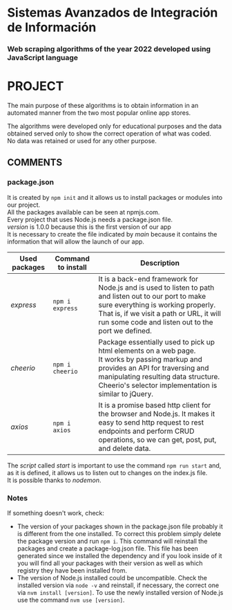 # Sistemas Avanzados de Integración de Información
### Web scraping algorithms of the year 2022 developed using JavaScript language
# PROJECT
The main purpose of these algorithms is to obtain information in an automated manner from the two most popular online app stores.<br/>

The algorithms were developed only for educational purposes and the data obtained served only to show the correct operation of what was coded.<br/>
No data was retained or used for any other purpose.

## COMMENTS
### package.json
It is created by `npm init` and it allows us to install packages or modules into our project.<br/>
All the packages available can be seen at npmjs.com.<br/>
Every project that uses Node.js needs a package.json file.<br/>
*version* is 1.0.0 because this is the first version of our app<br/>
It is necessary to create the file indicated by *main* because it contains the information that will allow the launch of our app.<br/>

| Used packages | Command to install | Description |
|---------------|--------------------|-------------|
| *express*     | `npm i express`    | It is a back-end framework for Node.js and is used to listen to path and listen out to our port to make sure everything is working properly.<br/>That is, if we visit a path or URL, it will run some code and listen out to the port we defined.|
| *cheerio*     | `npm i cheerio`    | Package essentially used to pick up html elements on a web page.<br/>It works by passing markup and provides an API for traversing and manipulating resulting data structure.<br/>Cheerio's selector implementation is similar to jQuery. |
| *axios*       | `npm i axios`      | It is a promise based http client for the browser and Node.js. It makes it easy to send http request to rest endpoints and perform CRUD operations, so we can get, post, put, and delete data. |<br/>

The *script* called *start* is important to use the command `npm run start` and, as it is defined, it allows us to listen out to changes on the index.js file.<br/>It is possible thanks to *nodemon*.

### Notes
If something doesn't work, check:
- The version of your packages shown in the package.json file probably it is different from the one installed.
To correct this problem simply delete the package version and run `npm i`.
This command will reinstall the packages and create a package-log.json file.
This file has been generated since we installed the dependency and if you look inside of it you will find all your packages with their version as well as which registry they have been installed from.
- The version of Node.js installed could be uncompatible.
Check the installed version via `node -v` and reinstall, if necessary, the correct one via `nvm install [version]`.
To use the newly installed version of Node.js use the command `nvm use [version]`.
